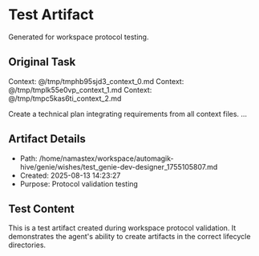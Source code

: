 # Test Artifact

Generated for workspace protocol testing.

## Original Task

Context: @/tmp/tmphb95sjd3_context_0.md
Context: @/tmp/tmplk55e0vp_context_1.md
Context: @/tmp/tmpc5kas6ti_context_2.md

Create a technical plan integrating requirements from all context files.
...

## Artifact Details
- Path: /home/namastex/workspace/automagik-hive/genie/wishes/test_genie-dev-designer_1755105807.md
- Created: 2025-08-13 14:23:27
- Purpose: Protocol validation testing

## Test Content
This is a test artifact created during workspace protocol validation.
It demonstrates the agent's ability to create artifacts in the correct
lifecycle directories.

